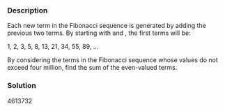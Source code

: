 ### Description
Each new term in the Fibonacci sequence is generated by adding the previous two terms. By starting with and , the first terms will be:

1, 2, 3, 5, 8, 13, 21, 34, 55, 89, ...

By considering the terms in the Fibonacci sequence whose values do not exceed four million, find the sum of the even-valued terms.


### Solution
4613732
